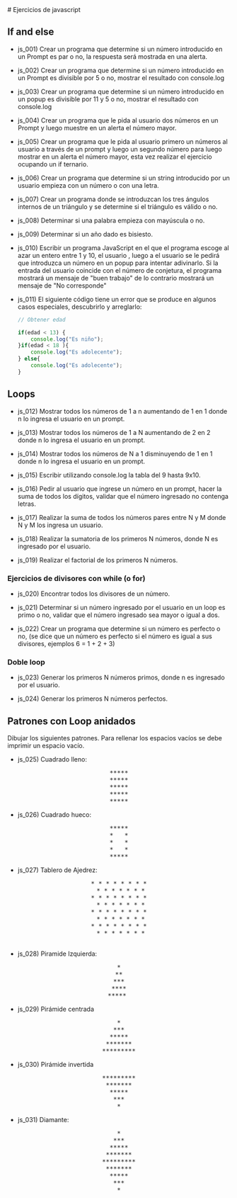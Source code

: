 <section class="cover">
# Ejercicios de javascript
</section>

<section>

## If and else

- js_001) Crear un programa que determine si un número introducido en un Prompt es par o no, la respuesta será mostrada en una alerta.

- js_002) Crear un programa que determine si un número introducido en un Prompt es divisible por 5 o no, mostrar el resultado con console.log

- js_003) Crear un programa que determine si un número introducido en un popup es divisible por 11 y 5 o no, mostrar el resultado con console.log

- js_004) Crear un programa  que le pida al usuario dos números en un Prompt y luego muestre en un alerta el número mayor.

- js_005) Crear un programa que le pida al usuario primero un  números al usuario a través de un prompt y luego un segundo número para luego mostrar en un alerta el número mayor, esta vez realizar el ejercicio ocupando un if ternario.

- js_006) Crear un programa que determine si un string introducido por un usuario empieza con un número o con una letra.

- js_007) Crear un programa donde se introduzcan los tres ángulos internos de un triángulo y se determine si el triángulo es válido o no.

- js_008) Determinar si una palabra empieza con mayúscula o no.

- js_009) Determinar si un año dado es bisiesto.

- js_010) Escribir un programa JavaScript en el que el programa escoge al azar un entero entre 1 y 10, el usuario , luego a el usuario se le pedirá que introduzca un número en un popup para intentar adivinarlo. Si la entrada del usuario coincide con el número de conjetura, el programa mostrará un mensaje de "buen trabajo" de lo contrario mostrará un mensaje de "No corresponde"

- js_011) El siguiente código tiene un error que se produce en algunos casos especiales, descubrirlo y arreglarlo:

	~~~javascript
	// Obtener edad

	if(edad < 13) {
		console.log("Es niño");
	}if(edad < 18 ){
	 	console.log("Es adolecente");
	} else{
	 	console.log("Es adolecente");
	}
	~~~

## Loops

- js_012) Mostrar todos los números de 1 a n aumentando de 1 en 1 donde n lo ingresa el usuario en un prompt.

- js_013) Mostrar todos los números de 1 a N aumentando de 2 en 2 donde n lo ingresa el usuario en un prompt.

- js_014) Mostrar todos los números de N a 1 disminuyendo de 1 en 1 donde n lo ingresa el usuario en un prompt.

- js_015) Escribir utilizando console.log la tabla del 9 hasta 9x10.

- js_016) Pedir al usuario que ingrese un número en un prompt, hacer la suma de todos los dígitos, validar que el número ingresado no contenga letras.

- js_017) Realizar la suma de todos los números pares entre N y M donde N y M los ingresa un usuario.

- js_018) Realizar la sumatoria de los primeros N números, donde N es ingresado por el usuario.

- js_019) Realizar el factorial de los primeros N números.

### Ejercicios de divisores con while (o for)
- js_020) Encontrar todos los divisores de un número.

- js_021) Determinar si un número ingresado por el usuario en un loop es primo o no, validar que el número ingresado sea mayor o igual a dos.

- js_022) Crear un programa que determine si un número es perfecto o no, (se dice que un número es perfecto si el número es igual a sus divisores, ejemplos 6 = 1 + 2 + 3)

### Doble loop

- js_023) Generar los primeros N números primos, donde n es ingresado por el usuario.

- js_024) Generar los primeros N números perfectos.

## Patrones con Loop anidados

Dibujar los siguientes patrones. Para rellenar los espacios vacíos se debe imprimir un espacio vacío.

- js_025) Cuadrado lleno:

<pre><center>*****
*****
*****
*****
*****</center></pre>

- js_026) Cuadrado hueco:

<pre><center>*****
*   *
*   *
*   *
*****</center></pre>

- js_027) Tablero de Ajedrez:

<pre><center>* * * * * * * *
 * * * * * * *
* * * * * * * *
 * * * * * * *
* * * * * * * *
 * * * * * * *
* * * * * * * *
 * * * * * * *

</center></pre>

- js_028) Piramide Izquierda:

<pre><center>*
**
***
****
***** </center></pre>

- js_029) Pirámide centrada

<pre><center>*
***
*****
*******
*********</center></pre>

- js_030) Pirámide invertida

<pre><center>*********
*******
*****
***
*
</center></pre>


- js_031) Diamante:

<pre><center>*
***
*****
*******
*********
*******
*****
***
*
</center></pre>


</section>